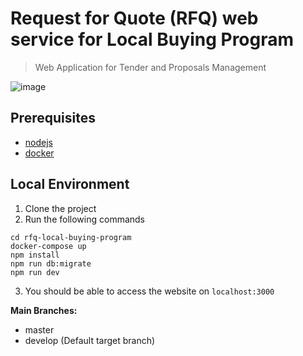 # Request for Quote (RFQ) web service for Local Buying Program
> Web Application for Tender and Proposals Management

![image](https://user-images.githubusercontent.com/35501963/135051674-6cd2cc2e-1318-4503-8e67-bf630e9f5456.png)


## Prerequisites

- [nodejs](https://nodejs.org/en/)
- [docker](https://www.docker.com/)

## Local Environment

1. Clone the project
2. Run the following commands

```
cd rfq-local-buying-program
docker-compose up
npm install
npm run db:migrate
npm run dev
```

3. You should be able to access the website on `localhost:3000`

**Main Branches:**

- master
- develop (Default target branch)

